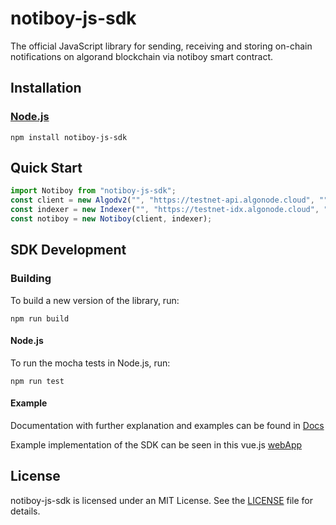 # notiboy-js-sdk

The official JavaScript library for sending, receiving and storing on-chain notifications on algorand blockchain via notiboy smart contract.

## Installation

### [Node.js](https://nodejs.org/en/download/)

```
npm install notiboy-js-sdk
```

## Quick Start

```javascript
import Notiboy from "notiboy-js-sdk";
const client = new Algodv2("", "https://testnet-api.algonode.cloud", "");
const indexer = new Indexer("", "https://testnet-idx.algonode.cloud", "");
const notiboy = new Notiboy(client, indexer);
```

## SDK Development

### Building

To build a new version of the library, run:

```
npm run build
```

#### Node.js

To run the mocha tests in Node.js, run:

```
npm run test
```

#### Example
Documentation with further explanation and examples can be found in [Docs](https://notiboy-project.gitbook.io/notiboy-project/)

Example implementation of the SDK can be seen in this vue.js [webApp](https://github.com/Notiboy-Project/notiboy-webapp/blob/main/src/store/index.js)

## License

notiboy-js-sdk is licensed under an MIT License. See the [LICENSE](https://github.com/Notiboy-Project/notiboy-js-sdk/blob/main/LICENSE) file for details.
